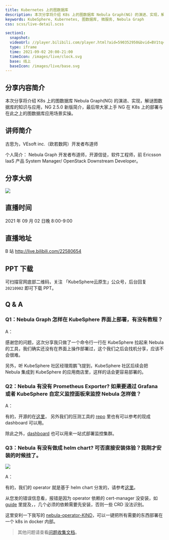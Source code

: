 ```yaml
---
title: Kubernetes 上的图数据库
description: 本次分享将介绍 K8s 上的图数据库 Nebula Graph(NG) 的演进、实现，解谜图数据库的知识与应用，NG 2.5.0 新版简介，最后带大家上手 NG 在 K8s 上的部署与在此之上的图数据库应用场景实操。
keywords: KubeSphere, Kubernetes, 图数据库, 微服务, Nebula Graph
css: scss/live-detail.scss

section1:
  snapshot: 
  videoUrl: //player.bilibili.com/player.html?aid=590352950&bvid=BV1tq4y1Z7yA&cid=401911106&page=1&high_quality=1
  type: iframe
  time: 2021-09-02 20:00-21:00
  timeIcon: /images/live/clock.svg
  base: 线上
  baseIcon: /images/live/base.svg
---
```

## 分享内容简介

本次分享将介绍 K8s 上的图数据库 Nebula Graph(NG) 的演进、实现，解谜图数据库的知识与应用，NG 2.5.0 新版简介，最后带大家上手 NG 在 K8s 上的部署与在此之上的图数据库应用场景实操。

## 讲师简介

古思为，VEsoft inc.（欧若数网）开发者布道师

个人简介：
Nebula Graph 开发者布道师，开源信徒，软件工程师，前 Ericsson IaaS 产品 System Manager/ OpenStack Downstream Developer。

## 分享大纲

![](https://pek3b.qingstor.com/kubesphere-community/images/nebula0902-live.png)

## 直播时间

2021 年 09 月 02 日晚 8:00-9:00

## 直播地址

B 站  http://live.bilibili.com/22580654


## PPT 下载

可扫描官网底部二维码，关注 「KubeSphere云原生」公众号，后台回复 `20210902` 即可下载 PPT。

## Q & A

### Q1：Nebula Graph 怎样在 KubeSphere 界面上部署，有没有教程？

A：

感谢您的问题，这次分享我只做了一个命令行一行在 KubeSphere 拉起来 Nebula 的工具，我们确实还没有在界面上操作部署过，这个我们之后会找机分享，应该不会很难。

另外，听 KubeSphere 社区经理周鹏飞提到，KubeSphere 社区后续会把 Nebula 集成到 KubeSphere 的应用商店里，这样的话会更容易部署的。


### Q2：Nebula 有没有 Prometheus Exporter? 如果要通过 Grafana 或者 KubeSphere 自定义监控面板来监控 Nebula 怎样做？

A：

有的，开源的在[这里](https://github.com/vesoft-inc/nebula-stats-exporter)， 另外我们的压测工具的 [repo](https://github.com/vesoft-inc/nebula-bench/tree/master/third) 里也有可以参考的现成 dashboard 可以用。

除此之外，[dashboard](https://docs.nebula-graph.com.cn/2.5.0/nebula-dashboard/1.what-is-dashboard/) 也可以用来一站式部署监控集群。

 
### Q3：Nebula 有没有做成 helm chart? 可否直接安装体验？我刚才安装的时候挂了。
![](https://pek3b.qingstor.com/kubesphere-community/images/image-0902.png)

A：

有的，我们的 operator 就是基于 helm chart 分发的，请参考[这里](https://github.com/vesoft-inc/nebula-operator)。

从您发的错误信息看，报错是因为 operator 依赖的 cert-manager 没安装，如 [guide](https://github.com/vesoft-inc/nebula-operator/blob/master/doc/user/install_guide.md) 里提及，，几个必须的依赖需要先安装，否则一些 CRD 没法识别。

这里安利一下我写的 [nebula-operator-KIND](https://github.com/wey-gu/nebula-operator-kind)，可以一键把所有需要的东西部署在一个 k8s in docker 内部。

> 其他问题请查看[问题收集文档](https://docs.qq.com/doc/DQ1VMUlhwVVFCY1J0)。